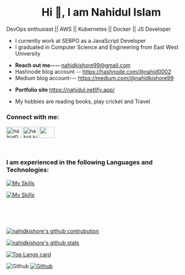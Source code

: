 ### <h1 align="center">Hi 👋, I am Nahidul Islam </h1>
DevOps enthusiast || AWS || Kubernetes || Docker || JS Developer  <br>
* I currently work at SEBPO as a JavaScript Developer
* I graduated in Computer Science and Engineering from East West University
- <strong>Reach out me----  </strong> nahidkishore99@gmail.com
- Hashnode blog account -- https://hashnode.com/@nahid0002
- Medium blog account--- https://medium.com/@nahidkishore99
- <p> <strong>Portfolio site </strong> <a href="https://nahidul.netlify.app/" target="_blank"> https://nahidul.netlify.app/ </a></p>
* My hobbies are reading books, play cricket and Travel
### Connect with me:

<p align="center">

<a href="https://linkedin.com/in/nahid099/" target="blank"><img align="center" src="https://raw.githubusercontent.com/rahuldkjain/github-profile-readme-generator/master/src/images/icons/Social/linked-in-alt.svg" alt="nahid099/" height="30" width="40" /></a> <a href="https://www.facebook.com/nahid.kishore/" target="blank"><img align="center" src="https://raw.githubusercontent.com/rahuldkjain/github-profile-readme-generator/master/src/images/icons/Social/facebook-alt.svg" alt="nahid.kishore/" height="30" width="40" /></a> <a href="https://nahidul.netlify.app/" target="blank"><img align="center" src="https://img.shields.io/badge/website-000000?style=for-the-badge&logo=About.me&logoColor=white" height="30" width="40" /></a>

 
 </p>

<!-- [![LinkedIn Connect](https://img.shields.io/badge/%20-Connect-black?color=14171A&labelColor=212121&logo=linkedin&logoColor=ffffff)](https://www.linkedin.com/in/nahid099/) 
[![Facebook Add](https://img.shields.io/badge/%20-Follow-black?color=14171A&labelColor=1976d2&logo=facebook&logoColor=ffffff)](https://www.facebook.com/nahid.kishore/)
[![Website portfolio](https://img.shields.io/badge/%20-Follow-black?color=14171A&labelColor=1976d2&logo=website&logoColor=ffffff)](https://nahidul.netlify.app/) -->
<br/>

### I am experienced in the following Languages and Technologies:
[![My Skills](https://skillicons.dev/icons?i=js,react,nodejs,express,aws,docker,kubernetes,git,ansible,jenkins,redux,tailwind,materialui,mongodb,mysql&perline=8&theme=dark)](https://skillicons.dev)

[![My Skills](https://skillicons.dev/icons?i=c,py,firebase,vscode,powershell,bash,postman,netlify,heroku,gitlab,nginx&perline=8&theme=dark)](https://skillicons.dev)
 
 
 <!--
<p align="center">
  <a href="https://skillicons.dev">
    <img src="https://skillicons.dev/icons?i=js,react,nodejs,express,aws,docker,kubernetes,git,ansible,jenkins,redux,tailwind,materialui,mongodb,mysql &theme=dark" />
  </a>
</p>
<p align="center">
  <a href="https://skillicons.dev">
    <img src="https://skillicons.dev/icons?i=c,py,firebase,git,vscode,powershell,bash,postman,netlify,heroku,gitlab,nginx," />
  </a>
</p>
-->
<br />
<br/>
<br/>

[![nahidkishore's github contrubution](https://github-readme-streak-stats.herokuapp.com/?user=nahidkishore&show_icons=true&theme=synthwave)](https://github.com/nahidkishore)


[![nahidkishore's github stats](https://github-readme-stats.vercel.app/api?username=nahidkishore&show_icons=true&theme=cobalt)](https://github.com/nahidkishore/github-readme-stats)

[![Top Langs card](https://github-readme-stats.vercel.app/api/top-langs/?username=nahidkishore&card_width=550&show_icons=true&theme=radical&layout=compact&langs_count=30)](https://github.com/nahidkishore)



![Github](https://visitor-badge.laobi.icu/badge?page_id=nahidkishore)
[![Github](https://img.shields.io/github/followers/nahidkishore?label=Follow&style=social)](https://github.com/nahidkishore)



